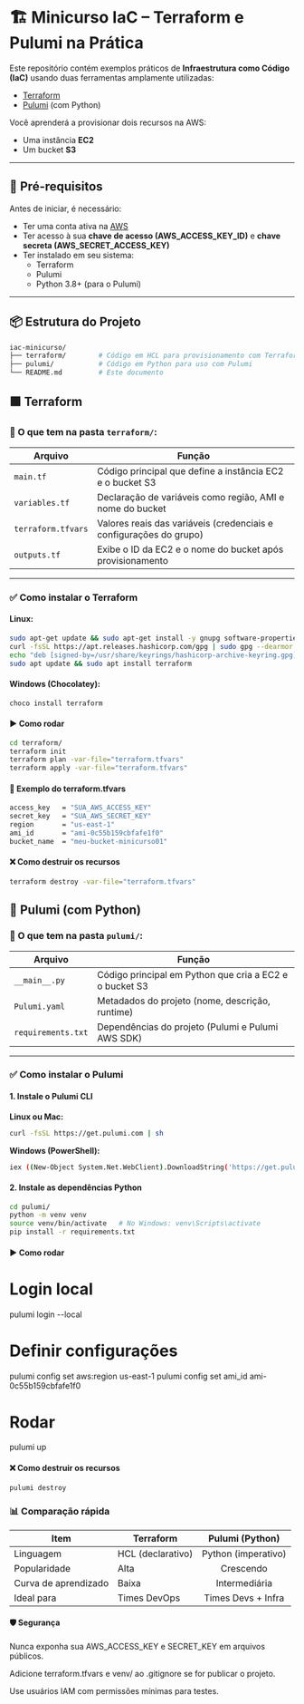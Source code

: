 # 🏗️ Minicurso IaC – Terraform e Pulumi na Prática

Este repositório contém exemplos práticos de **Infraestrutura como Código (IaC)** usando duas ferramentas amplamente utilizadas:

- [Terraform](https://www.terraform.io/)
- [Pulumi](https://www.pulumi.com/) (com Python)

Você aprenderá a provisionar dois recursos na AWS:
- Uma instância **EC2**
- Um bucket **S3**

---

## 🔧 Pré-requisitos

Antes de iniciar, é necessário:

- Ter uma conta ativa na [AWS](https://aws.amazon.com/)
- Ter acesso à sua **chave de acesso (AWS_ACCESS_KEY_ID)** e **chave secreta (AWS_SECRET_ACCESS_KEY)**
- Ter instalado em seu sistema:
  - Terraform
  - Pulumi
  - Python 3.8+ (para o Pulumi)

---

## 📦 Estrutura do Projeto

```bash
iac-minicurso/
├── terraform/        # Código em HCL para provisionamento com Terraform
├── pulumi/           # Código em Python para uso com Pulumi
└── README.md         # Este documento
```

## 🟩 Terraform

### 📂 O que tem na pasta `terraform/`:

| Arquivo            | Função                                                                 |
|--------------------|------------------------------------------------------------------------|
| `main.tf`          | Código principal que define a instância EC2 e o bucket S3              |
| `variables.tf`     | Declaração de variáveis como região, AMI e nome do bucket              |
| `terraform.tfvars` | Valores reais das variáveis (credenciais e configurações do grupo)     |
| `outputs.tf`       | Exibe o ID da EC2 e o nome do bucket após provisionamento              |

---

### ✅ Como instalar o Terraform

#### Linux:

```bash
sudo apt-get update && sudo apt-get install -y gnupg software-properties-common curl
curl -fsSL https://apt.releases.hashicorp.com/gpg | sudo gpg --dearmor -o /usr/share/keyrings/hashicorp-archive-keyring.gpg
echo "deb [signed-by=/usr/share/keyrings/hashicorp-archive-keyring.gpg] https://apt.releases.hashicorp.com $(lsb_release -cs) main" | sudo tee /etc/apt/sources.list.d/hashicorp.list
sudo apt update && sudo apt install terraform
```

#### Windows (Chocolatey):
```bash
choco install terraform
```

#### ▶️ Como rodar

```bash
cd terraform/
terraform init
terraform plan -var-file="terraform.tfvars"
terraform apply -var-file="terraform.tfvars"
```

#### 🧾 Exemplo do terraform.tfvars

```bash
access_key   = "SUA_AWS_ACCESS_KEY"
secret_key   = "SUA_AWS_SECRET_KEY"
region       = "us-east-1"
ami_id       = "ami-0c55b159cbfafe1f0"
bucket_name  = "meu-bucket-minicurso01"
```

#### ❌ Como destruir os recursos
```bash
terraform destroy -var-file="terraform.tfvars"
``` 

## 🐍 Pulumi (com Python)

### 📂 O que tem na pasta `pulumi/`:

| Arquivo            | Função                                                         |
|--------------------|----------------------------------------------------------------|
| `__main__.py`      | Código principal em Python que cria a EC2 e o bucket S3        |
| `Pulumi.yaml`      | Metadados do projeto (nome, descrição, runtime)                |
| `requirements.txt` | Dependências do projeto (Pulumi e Pulumi AWS SDK)              |

---

### ✅ Como instalar o Pulumi

#### 1. Instale o Pulumi CLI

**Linux ou Mac:**

```bash
curl -fsSL https://get.pulumi.com | sh
```


**Windows (PowerShell):**
```bash
iex ((New-Object System.Net.WebClient).DownloadString('https://get.pulumi.com/install.ps1'))
```

####  2. Instale as dependências Python
```bash
cd pulumi/
python -m venv venv
source venv/bin/activate   # No Windows: venv\Scripts\activate
pip install -r requirements.txt
```

#### ▶️ Como rodar

# Login local
pulumi login --local

# Definir configurações
pulumi config set aws:region us-east-1
pulumi config set ami_id ami-0c55b159cbfafe1f0

# Rodar
pulumi up


#### ❌ Como destruir os recursos
```bash
pulumi destroy
```


### 📊 Comparação rápida

| Item                 | Terraform         |   Pulumi (Python)   |
| -------------------- | ----------------- | :-----------------: |
| Linguagem            | HCL (declarativo) | Python (imperativo) |
| Popularidade         | Alta              |      Crescendo      |
| Curva de aprendizado | Baixa             |    Intermediária    |
| Ideal para           | Times DevOps      | Times Devs + Infra  |


#### 🛡️ Segurança

Nunca exponha sua AWS_ACCESS_KEY e SECRET_KEY em arquivos públicos.

Adicione terraform.tfvars e venv/ ao .gitignore se for publicar o projeto.

Use usuários IAM com permissões mínimas para testes.